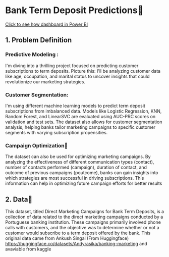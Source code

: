 # Bank Term Deposit Predictions📍

[Click to see how dashboard in Power BI](Bank-deposit-term-BI-Dashboard.pdf)


## 1. Problem Definition

### Predictive Modeling :
 I'm diving into a thrilling project focused on predicting customer subscriptions to term deposits. Picture this: I'll be analyzing customer data like age, occupation, and marital status to uncover insights that could revolutionize our marketing strategies.



### Customer Segmentation:
I'm using different machine learning models to predict term deposit subscriptions from imbalanced data. Models like Logistic Regression, KNN, Random Forest, and LinearSVC are evaluated using AUC-PRC scores on validation and test sets. The dataset also allows for customer segmentation analysis, helping banks tailor marketing campaigns to specific customer segments with varying subscription propensities.

### Campaign Optimization📌
The dataset can also be used for optimizing marketing campaigns. By analyzing the effectiveness of different communication types (contact), number of contacts performed (campaign), duration of contact, and outcome of previous campaigns (poutcome), banks can gain insights into which strategies are most successful in driving subscriptions. This information can help in optimizing future campaign efforts for better results

## 2. Data📝

This dataset, titled Direct Marketing Campaigns for Bank Term Deposits, is a collection of data related to the direct marketing campaigns conducted by a Portuguese banking institution. These campaigns primarily involved phone calls with customers, and the objective was to determine whether or not a customer would subscribe to a term deposit offered by the bank.
This original data came from Ankush Singal (From Huggingface)
https://huggingface.co/datasets/Andyrasika/banking-marketing
and avaviable from kaggle

